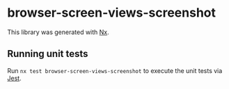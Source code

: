 # browser-screen-views-screenshot

This library was generated with [Nx](https://nx.dev).

## Running unit tests

Run `nx test browser-screen-views-screenshot` to execute the unit tests via [Jest](https://jestjs.io).
